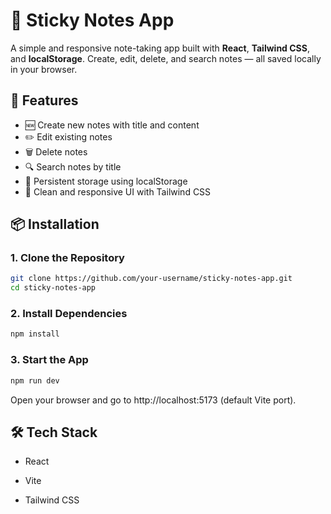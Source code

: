 # 📝 Sticky Notes App

A simple and responsive note-taking app built with **React**, **Tailwind CSS**, and **localStorage**. Create, edit, delete, and search notes — all saved locally in your browser.

## 🚀 Features

- 🆕 Create new notes with title and content
- ✏️ Edit existing notes
- 🗑️ Delete notes
- 🔍 Search notes by title
- 💾 Persistent storage using localStorage
- 🎨 Clean and responsive UI with Tailwind CSS

## 📦 Installation

### 1. Clone the Repository

```bash
git clone https://github.com/your-username/sticky-notes-app.git
cd sticky-notes-app
```

### 2. Install Dependencies

```bash
npm install
```

### 3. Start the App

```bash
npm run dev
```
Open your browser and go to http://localhost:5173 (default Vite port).

## 🛠️ Tech Stack
- React

- Vite

- Tailwind CSS
